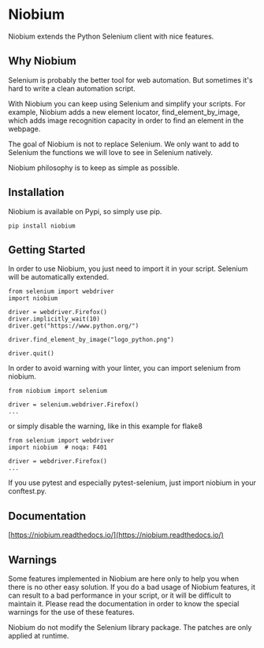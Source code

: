 # Niobium

Niobium extends the Python Selenium client with nice features.

## Why Niobium

Selenium is probably the better tool for web automation. But sometimes it's hard to write a clean automation script. 

With Niobium you can keep using Selenium and simplify your scripts. For example, Niobium adds a new element locator, find_element_by_image, which adds image recognition capacity in order to find an element in the webpage.

The goal of Niobium is not to replace Selenium. We only want to add to Selenium the functions we will love to see in Selenium natively.

Niobium philosophy is to keep as simple as possible.

## Installation

Niobium is available on Pypi, so simply use pip.

    pip install niobium

## Getting Started

In order to use Niobium, you just need to import it in your script. Selenium will be automatically extended. 

    from selenium import webdriver
    import niobium

    driver = webdriver.Firefox()
    driver.implicitly_wait(10)
    driver.get("https://www.python.org/")
   
    driver.find_element_by_image("logo_python.png")

    driver.quit()

In order to avoid warning with your linter, you can import selenium from niobium.

    from niobium import selenium

    driver = selenium.webdriver.Firefox()
    ...

or simply disable the warning, like in this example for flake8

    from selenium import webdriver
    import niobium  # noqa: F401

    driver = webdriver.Firefox()
    ...

If you use pytest and especially pytest-selenium, just import niobium in your conftest.py.

## Documentation

[https://niobium.readthedocs.io/](https://niobium.readthedocs.io/)

## Warnings

Some features implemented in Niobium are here only to help you when there is no other easy solution. If you do a bad usage of Niobium features, it can result to a bad performance in your script, or it will be difficult to maintain it. Please read the documentation in order to know the special warnings for the use of these features.

Niobium do not modify the Selenium library package. The patches are only applied at runtime.